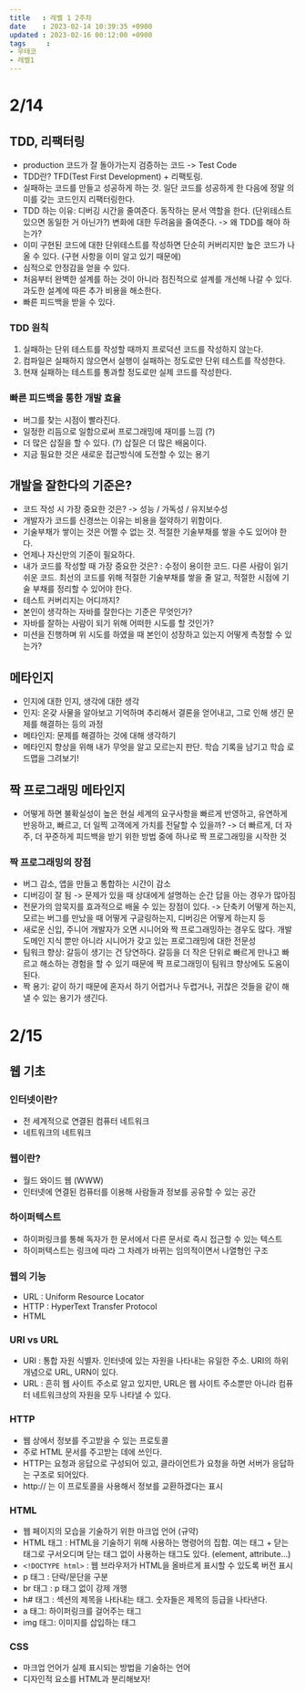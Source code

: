 ```yaml
---
title   : 레벨 1 2주차
date    : 2023-02-14 10:39:35 +0900
updated : 2023-02-16 00:12:00 +0900
tags     : 
- 우테코
- 레벨1
---
```

# 2/14
## TDD, 리팩터링
- production 코드가 잘 돌아가는지 검증하는 코드 -> Test Code
- TDD란? TFD(Test First Development) + 리팩토링. 
- 실패하는 코드를 만들고 성공하게 하는 것. 일단 코드를 성공하게 한 다음에 정말 의미를 갖는 코드인지 리팩터링한다.
- TDD 하는 이유: 디버깅 시간을 줄여준다. 동작하는 문서 역할을 한다. (단위테스트 있으면 동일한 거 아닌가?) 변화에 대한 두려움을 줄여준다. -> 왜 TDD를 해야 하는가?
- 이미 구현된 코드에 대한 단위테스트를 작성하면 단순히 커버리지만 높은 코드가 나올 수 있다. (구현 사항을 이미 알고 있기 때문에)
- 심적으로 안정감을 얻을 수 있다.
- 처음부터 완벽한 설계를 하는 것이 아니라 점진적으로 설계를 개선해 나갈 수 있다. 과도한 설계에 따른 추가 비용을 해소한다.
- 빠른 피드백을 받을 수 있다.
### TDD 원칙
1. 실패하는 단위 테스트를 작성할 때까지 프로덕션 코드를 작성하지 않는다.
2. 컴파일은 실패하지 않으면서 실행이 실패하는 정도로만 단위 테스트를 작성한다.
3. 현재 실패하는 테스트를 통과할 정도로만 실제 코드를 작성한다.
### 빠른 피드백을 통한 개발 효율
- 버그를 찾는 시점이 빨라진다.
- 일정한 리듬으로 일함으로써 프로그래밍에 재미를 느낌 (?)
- 더 많은 삽질을 할 수 있다. (?) 삽질은 더 많은 배움이다.
- 지금 필요한 것은 새로운 접근방식에 도전할 수 있는 용기
## 개발을 잘한다의 기준은?
- 코드 작성 시 가장 중요한 것은? -> 성능 / 가독성 / 유지보수성
- 개발자가 코드를 신경쓰는 이유는 비용을 절약하기 위함이다.
- 기술부채가 쌓이는 것은 어쩔 수 없는 것. 적절한 기술부채를 쌓을 수도 있어야 한다.
- 언제나 자신만의 기준이 필요하다.
- 내가 코드를 작성할 때 가장 중요한 것은? : 수정이 용이한 코드. 다른 사람이 읽기 쉬운 코드. 최선의 코드를 위해 적절한 기술부채를 쌓을 줄 알고, 적절한 시점에 기술 부채를 정리할 수 있어야 한다. 
- 테스트 커버리지는 어디까지?
- 본인이 생각하는 자바를 잘한다는 기준은 무엇인가?
- 자바를 잘하는 사람이 되기 위해 어떠한 시도를 할 것인가?
- 미션을 진행하며 위 시도를 하였을 때 본인이 성장하고 있는지 어떻게 측정할 수 있는가?
## 메타인지
- 인지에 대한 인지, 생각에 대한 생각
- 인지: 온갖 사물을 알아보고 기억하며 추리해서 결론을 얻어내고, 그로 인해 생긴 문제를 해결하는 등의 과정
- 메타인지: 문제를 해결하는 것에 대해 생각하기
- 메타인지 향상을 위해 내가 무엇을 알고 모르는지 판단. 학습 기록을 남기고 학습 로드맵을 그려보기!
## 짝 프로그래밍 메타인지
- 어떻게 하면 불확실성이 높은 현실 세계의 요구사항을 빠르게 반영하고, 유연하게 반응하고, 빠르고, 더 일찍 고객에게 가치를 전달할 수 있을까? -> 더 빠르게, 더 자주, 더 꾸준하게 피드백을 받기 위한 방법 중에 하나로 짝 프로그래밍을 시작한 것
### 짝 프로그래밍의 장점
- 버그 감소, 앱을 만들고 통합하는 시간이 감소
- 디버깅이 잘 됨 -> 문제가 있을 때 상대에게 설명하는 순간 답을 아는 경우가 많아짐
- 전문가의 암묵지를 효과적으로 배울 수 있는 장점이 있다. -> 단축키 어떻게 하는지, 모르는 버그를 만났을 때 어떻게 구글링하는지, 디버깅은 어떻게 하는지 등
- 새로운 신입, 주니어 개발자가 오면 시니어와 짝 프로그래밍하는 경우도 많다. 개발 도메인 지식 뿐만 아니라 시니어가 갖고 있는 프로그래밍에 대한 전문성
- 팀워크 향상: 갈등이 생기는 건 당연하다. 갈등을 더 작은 단위로 빠르게 만나고 빠르고 해소하는 경험을 할 수 있기 때문에 짝 프로그래밍이 팀워크 향상에도 도움이 된다.
- 짝 용기: 같이 하기 때문에 혼자서 하기 어렵거나 두렵거나, 귀찮은 것들을 같이 해낼 수 있는 용기가 생긴다.
# 2/15
## 웹 기초
### 인터넷이란?
- 전 세계적으로 연결된 컴퓨터 네트워크
- 네트워크의 네트워크
### 웹이란?
- 월드 와이드 웹 (WWW)
- 인터넷에 연결된 컴퓨터를 이용해 사람들과 정보를 공유할 수 있는 공간
### 하이퍼텍스트
- 하이퍼링크를 통해 독자가 한 문서에서 다른 문서로 즉시 접근할 수 있는 텍스트
- 하이퍼텍스트는 링크에 따라 그 차례가 바뀌는 임의적이면서 나열형인 구조
### 웹의 기능
- URL : Uniform Resource Locator
- HTTP : HyperText Transfer Protocol
- HTML
### URI vs URL
- URI : 통합 자원 식별자. 인터넷에 있는 자원을 나타내는 유일한 주소. URI의 하위 개념으로 URL, URN이 있다.
- URL : 흔히 웹 사이트 주소로 알고 있지만, URL은 웹 사이트 주소뿐만 아니라 컴퓨터 네트워크상의 자원을 모두 나타낼 수 있다.
### HTTP
- 웹 상에서 정보를 주고받을 수 있는 프로토콜
- 주로 HTML 문서를 주고받는 데에 쓰인다.
- HTTP는 요청과 응답으로 구성되어 있고, 클라이언트가 요청을 하면 서버가 응답하는 구조로 되어있다.
- http:// 는 이 프로토콜을 사용해서 정보를 교환하겠다는 표시
### HTML
- 웹 페이지의 모습을 기술하기 위한 마크업 언어 (규약)
- HTML 태그 : HTML을 기술하기 위해 사용하는 명령어의 집합. 여는 태그 + 닫는 태그로 구서오디며 닫는 태그 없이 사용하는 태그도 있다. (element, attribute...)
- ```<!DOCTYPE html>``` : 웹 브라우저가 HTML을 올바르게 표시할 수 있도록 버전 표시
- p 태그 : 단락/문단을 구분
- br 태그 : p 태그 없이 강제 개행
- h# 태그 : 섹션의 제목을 나타내는 태그. 숫자들은 제목의 등급을 나타낸다.
- a 태그: 하이퍼링크를 걸어주는 태그
- img 태그: 이미지를 삽입하는 태그

### CSS
- 마크업 언어가 실제 표시되는 방법을 기술하는 언어
- 디자인적 요소를 HTML과 분리해보자!
